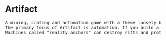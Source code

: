 # Artifact

<pre>
A mining, crating and automation game with a theme loosely based on the <a href=https://en.wikipedia.org/wiki/Simulation_hypothesis>simulation hypothesis</a>.
The primary focus of Artifact is automation. If you build a large enough factory, dangerous objects called rifts will begin to spawn in the world.
Machines called "reality anchors" can destroy rifts and protect your factory from the hazards they create.
</pre>
